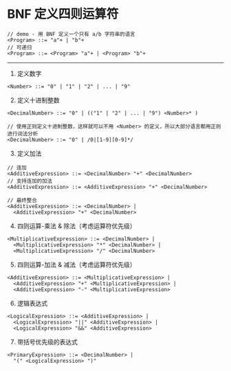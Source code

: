 # BNF 定义四则运算符 

```
// demo - 用 BNF 定义一个只有 a/b 字符串的语言
<Program> ::= "a"+ | "b"+
// 可递归
<Program> ::= <Program> "a"+ | <Program> "b"+
```

--------

1. 定义数字

```
<Number> ::= "0" | "1" | "2" | ... | "9"
```

2. 定义十进制整数

```
<DecimalNumber> ::= "0" | (("1" | "2" | ... | "9") <Number>* )
```

```
// 使用正则定义十进制整数，这样就可以不用 <Number> 的定义，所以大部分语言都用正则进行词法分析
<DecimalNumber> ::= "0" | /0|[1-9][0-9]*/
```

3. 定义加法

```
// 连加
<AdditiveExpression> ::= <DecimalNumber> "+" <DecimalNumber>
// 支持连加的加法
<AdditiveExpression> ::= <AdditiveExpression> "+" <DecimalNumber>

// 最终整合
<AdditiveExpression> ::= <DecimalNumber> | 
  <AdditiveExpression> "+" <DecimalNumber>
```

4. 四则运算-乘法 & 除法（考虑运算符优先级）

```
<MultiplicativeExpression> ::= <DecimalNumber> | 
  <MultiplicativeExpression> "*" <DecimalNumber> | 
  <MultiplicativeExpression> "/" <DecimalNumber>
```

5. 四则运算-加法 & 减法（考虑运算符优先级）

```
<AdditiveExpression> ::= <MultiplicativeExpression> | 
  <AdditiveExpression> "+" <MultiplicativeExpression> |
  <AdditiveExpression> "-" <MultiplicativeExpression>
```

6. 逻辑表达式

```
<LogicalExpression> ::= <AdditiveExpression> | 
  <LogicalExpression> "||" <AdditiveExpression> | 
  <LogicalExpression> "&&" <AdditiveExpression> 
```

7. 带括号优先级的表达式

```
<PrimaryExpression> ::= <DecimalNumber> | 
  "(" <LogicalExpression> ")"
```



